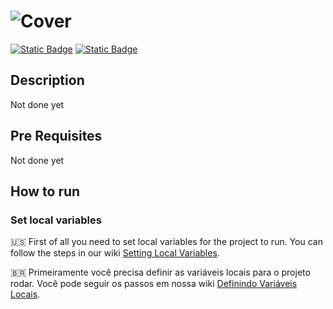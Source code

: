 # ![Cover](https://github.com/filipecancio/marvel-characters/assets/13178261/135364c5-1d52-43d8-baa0-b1d8cd59dfcb)
[![Static Badge](https://img.shields.io/badge/figma-prototype-red?style=for-the-badge)](https://www.figma.com/community/file/1385981717628892916/marvel-characters)
[![Static Badge](https://img.shields.io/badge/challenge-description-blue?style=for-the-badge)](https://github.com/filipecancio/marvel-characters/issues/1)

## Description

Not done yet

## Pre Requisites

Not done yet

## How to run

### Set local variables
🇺🇸 First of all you need to set local variables for the project to run. You can follow the steps in our wiki [Setting Local Variables](https://github.com/filipecancio/marvel-characters/wiki/Setting-Local-Variables).


🇧🇷 Primeiramente você precisa definir as variáveis locais para o projeto rodar. Você pode seguir os passos em nossa wiki [Definindo Variáveis Locais](https://github.com/filipecancio/marvel-characters/wiki/Setting-Local-Variables).

